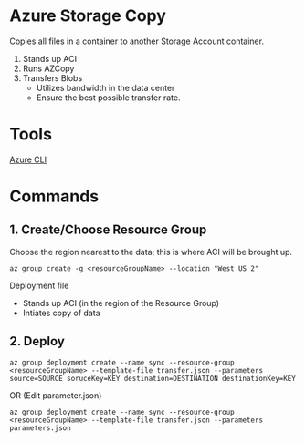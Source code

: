 # Azure Storage Copy
Copies all files in a container to another Storage Account container.

1. Stands up ACI
2. Runs AZCopy
3. Transfers Blobs
    - Utilizes bandwidth in the data center
    - Ensure the best possible transfer rate.

# Tools
[Azure CLI](https://docs.microsoft.com/en-us/cli/azure/install-azure-cli?view=azure-cli-latest)

# Commands
## 1. Create/Choose Resource Group
Choose the region nearest to the data; this is where ACI will be brought up.

``
az group create -g <resourceGroupName> --location "West US 2"
``

Deployment file
- Stands up ACI (in the region of the Resource Group)
- Intiates copy of data

## 2. Deploy
``
az group deployment create --name sync --resource-group <resourceGroupName> --template-file transfer.json --parameters source=SOURCE soruceKey=KEY destination=DESTINATION destinationKey=KEY
``

OR (Edit parameter.json)

``
az group deployment create --name sync --resource-group <resourceGroupName> --template-file transfer.json --parameters parameters.json
``